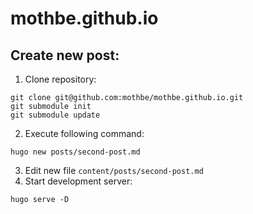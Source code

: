 # mothbe.github.io

## Create new post:

1. Clone repository:
```
git clone git@github.com:mothbe/mothbe.github.io.git
git submodule init
git submodule update
```

2. Execute following command:
```
hugo new posts/second-post.md
```

3. Edit new file `content/posts/second-post.md`
4. Start development server:
```
hugo serve -D
```
